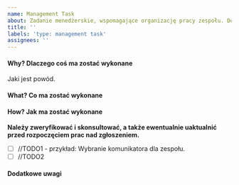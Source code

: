 ```yaml
---
name: Management Task
about: Zadanie menedżerskie, wspomagające organizację pracy zespołu. Do wykonania przez Development Managera i/lub Product Ownera.
title: ''
labels: 'type: management task'
assignees: ''
---
```


#### Why? Dlaczego coś ma zostać wykonane

Jaki jest powód.

#### What? Co ma zostać wykonane

#### How? Jak ma zostać wykonane

**Należy zweryfikować i skonsultować, a także ewentualnie uaktualnić przed rozpoczęciem prac nad zgłoszeniem.**

- [ ] //TODO1 - przykład: Wybranie komunikatora dla zespołu.
- [ ] //TODO2

#### Dodatkowe uwagi
